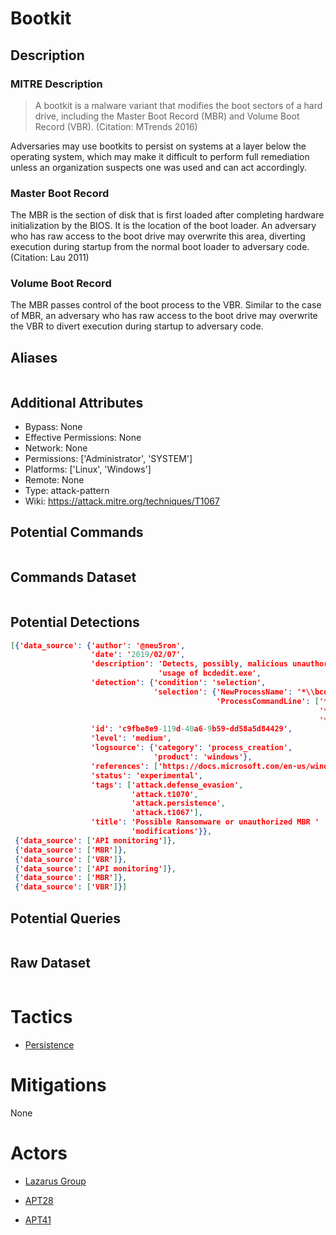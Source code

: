
# Bootkit

## Description

### MITRE Description

> A bootkit is a malware variant that modifies the boot sectors of a hard drive, including the Master Boot Record (MBR) and Volume Boot Record (VBR). (Citation: MTrends 2016)

Adversaries may use bootkits to persist on systems at a layer below the operating system, which may make it difficult to perform full remediation unless an organization suspects one was used and can act accordingly.

### Master Boot Record
The MBR is the section of disk that is first loaded after completing hardware initialization by the BIOS. It is the location of the boot loader. An adversary who has raw access to the boot drive may overwrite this area, diverting execution during startup from the normal boot loader to adversary code. (Citation: Lau 2011)

### Volume Boot Record
The MBR passes control of the boot process to the VBR. Similar to the case of MBR, an adversary who has raw access to the boot drive may overwrite the VBR to divert execution during startup to adversary code.

## Aliases

```

```

## Additional Attributes

* Bypass: None
* Effective Permissions: None
* Network: None
* Permissions: ['Administrator', 'SYSTEM']
* Platforms: ['Linux', 'Windows']
* Remote: None
* Type: attack-pattern
* Wiki: https://attack.mitre.org/techniques/T1067

## Potential Commands

```

```

## Commands Dataset

```

```

## Potential Detections

```json
[{'data_source': {'author': '@neu5ron',
                  'date': '2019/02/07',
                  'description': 'Detects, possibly, malicious unauthorized '
                                 'usage of bcdedit.exe',
                  'detection': {'condition': 'selection',
                                'selection': {'NewProcessName': '*\\bcdedit.exe',
                                              'ProcessCommandLine': ['*delete*',
                                                                     '*deletevalue*',
                                                                     '*import*']}},
                  'id': 'c9fbe8e9-119d-40a6-9b59-dd58a5d84429',
                  'level': 'medium',
                  'logsource': {'category': 'process_creation',
                                'product': 'windows'},
                  'references': ['https://docs.microsoft.com/en-us/windows-hardware/drivers/devtest/bcdedit--set'],
                  'status': 'experimental',
                  'tags': ['attack.defense_evasion',
                           'attack.t1070',
                           'attack.persistence',
                           'attack.t1067'],
                  'title': 'Possible Ransomware or unauthorized MBR '
                           'modifications'}},
 {'data_source': ['API monitoring']},
 {'data_source': ['MBR']},
 {'data_source': ['VBR']},
 {'data_source': ['API monitoring']},
 {'data_source': ['MBR']},
 {'data_source': ['VBR']}]
```

## Potential Queries

```json

```

## Raw Dataset

```json

```

# Tactics


* [Persistence](../tactics/Persistence.md)


# Mitigations

None

# Actors


* [Lazarus Group](../actors/Lazarus-Group.md)

* [APT28](../actors/APT28.md)
    
* [APT41](../actors/APT41.md)
    

